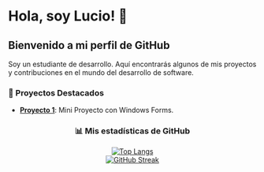 # Hola, soy Lucio! 👋

## Bienvenido a mi perfil de GitHub

Soy un estudiante de desarrollo. Aquí encontrarás algunos de mis proyectos y contribuciones en el mundo del desarrollo de software.


### 🚀 Proyectos Destacados

- **[Proyecto 1](https://github.com/LucioDev7/AnimeDesktop)**: Mini Proyecto con Windows Forms.


<div align="center">

### 📊 Mis estadísticas de GitHub

[![Top Langs](https://github-readme-stats.vercel.app/api/top-langs/?username=LucioDev7&langs_count=10&theme=radical&border_radius=10)](https://github.com/anuraghazra/github-readme-stats)
<br>
[![GitHub Streak](https://streak-stats.demolab.com/?user=LucioDev7&theme=radical&hide_border=true&border_radius=15&currStreakNum=ff66b2&fire=ff66b2&sideLabels=ff66b2&dates=ff66b2&background=0d0d0d)](https://git.io/streak-stats)

</div>

